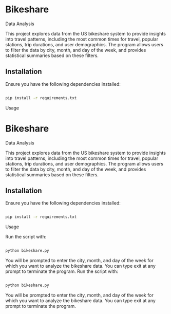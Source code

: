 # Bikeshare 
Data Analysis

This project explores data from the US bikeshare system to provide insights into travel patterns, including the most common times for travel, popular stations, trip durations, and user demographics. The program allows users to filter the data by city, month, and day of the week, and provides statistical summaries based on these filters.

  

## Installation

Ensure you have the following dependencies installed:

```bash

pip install -r requirements.txt

```

Usage
# Bikeshare 
Data Analysis

This project explores data from the US bikeshare system to provide insights into travel patterns, including the most common times for travel, popular stations, trip durations, and user demographics. The program allows users to filter the data by city, month, and day of the week, and provides statistical summaries based on these filters.

  

## Installation

Ensure you have the following dependencies installed:

```bash

pip install -r requirements.txt

```

Usage

Run the script with:

```bash

python bikeshare.py

```

You will be prompted to enter the city, month, and day of the week for which you want to analyze the bikeshare data. You can type exit at any prompt to terminate the program.
Run the script with:

```bash

python bikeshare.py

```

You will be prompted to enter the city, month, and day of the week for which you want to analyze the bikeshare data. You can type exit at any prompt to terminate the program.

